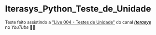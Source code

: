 # Iterasys_Python_Teste_de_Unidade
 
Teste feito assistindo a ["Live 004 - Testes de Unidade"](https://www.youtube.com/watch?v=6HhnAJcfvxQ) do canal __*[Iterasys](https://www.youtube.com/c/IterasysBrasil)*__ no *YouTube* :green_heart::smiley:
